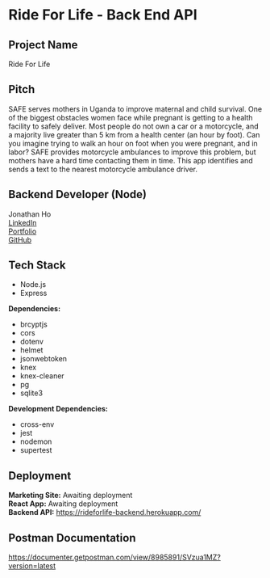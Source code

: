 # Ride For Life - Back End API

## Project Name

Ride For Life

## Pitch

SAFE serves mothers in Uganda to improve maternal and child survival. One of the biggest obstacles women face while pregnant is getting to a health facility to safely deliver. Most people do not own a car or a motorcycle, and a majority live greater than 5 km from a health center (an hour by foot). Can you imagine trying to walk an hour on foot when you were pregnant, and in labor? SAFE provides motorcycle ambulances to improve this problem, but mothers have a hard time contacting them in time. This app identifies and sends a text to the nearest motorcycle ambulance driver.

## Backend Developer (Node)

Jonathan Ho  
[LinkedIn](https://www.linkedin.com/in/jonathan-y-ho/ 'LinkedIn')  
[Portfolio](https://jonathan-ho.dev 'jonathan-ho.dev')  
[GitHub](https://github.com/Jonathan-YungHsin-Ho 'Jonathan-YungHsin-Ho')

## Tech Stack

- Node.js
- Express  

**Dependencies:**

- brcyptjs
- cors
- dotenv
- helmet
- jsonwebtoken
- knex
- knex-cleaner
- pg
- sqlite3

**Development Dependencies:**

- cross-env
- jest
- nodemon
- supertest

## Deployment

**Marketing Site:** Awaiting deployment  
**React App:** Awaiting deployment  
**Backend API:** https://rideforlife-backend.herokuapp.com/

## Postman Documentation

https://documenter.getpostman.com/view/8985891/SVzua1MZ?version=latest

